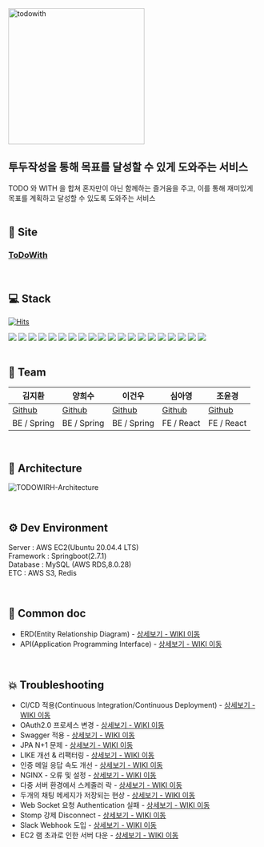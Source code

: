 <img width="272" alt="todowith" src="https://user-images.githubusercontent.com/39722357/182074339-6ad06851-2ffa-4510-a788-38dc9f7a28df.png">

## 투두작성을 통해 목표를 달성할 수 있게 도와주는 서비스
TODO 와 WITH 을 합쳐 혼자만이 아닌 함께하는 즐거움을 주고, 이를 통해 재미있게 목표를 계획하고 달성할 수 있도록 도와주는 서비스
<br/>
<br/>

## 🔗 Site
### [ToDoWith](https://todowith.co.kr/)

<br/>

## 💻 Stack
[![Hits](https://hits.seeyoufarm.com/api/count/incr/badge.svg?url=https%3A%2F%2Fgithub.com%2FHanghaeE5%2FBack-end&count_bg=%2379C83D&title_bg=%23555555&icon=&icon_color=%23E7E7E7&title=hits&edge_flat=false)](https://hits.seeyoufarm.com)
<div>
  <img src="https://img.shields.io/badge/springBoot-6DB33F?style=for-the-badge&logo=spring&logoColor=white">
  <img src="https://img.shields.io/badge/java-007396?style=for-the-badge&logo=java&logoColor=white"> 
  <img src="https://img.shields.io/badge/mysql-4479A1?style=for-the-badge&logo=mysql&logoColor=white">
  <img src="https://img.shields.io/badge/ubuntu-FCC624?style=for-the-badge&logo=linux&logoColor=black"> 
  <img src="https://img.shields.io/badge/amazonaws-232F3E?style=for-the-badge&logo=amazonaws&logoColor=white">
  <img src="https://img.shields.io/badge/amazonec2-FF9900?style=for-the-badge&logo=amazonec2&logoColor=white">
  <img src="https://img.shields.io/badge/amazons3-569A31?style=for-the-badge&logo=amazons3&logoColor=white">
  <img src="https://img.shields.io/badge/github-181717?style=for-the-badge&logo=github&logoColor=white">
  <img src="https://img.shields.io/badge/postman-FF6C37?style=for-the-badge&logo=postman&logoColor=white">
  <img src="https://img.shields.io/badge/swagger-85EA2D?style=for-the-badge&logo=swagger&logoColor=white">
  <img src="https://img.shields.io/badge/redis-DC382D?style=for-the-badge&logo=redis&logoColor=white">
  <img src="https://img.shields.io/badge/apachejmeter-D22128?style=for-the-badge&logo=apachejmeter&logoColor=white">
  <img src="https://img.shields.io/badge/slack-4A154B?style=for-the-badge&logo=slack&logoColor=white">
  <img src="https://img.shields.io/badge/notion-000000?style=for-the-badge&logo=notion&logoColor=white">
  <img src="https://img.shields.io/badge/nginx-009639?style=for-the-badge&logo=nginx&logoColor=white">
  <img src="https://img.shields.io/badge/socket-010101?style=for-the-badge&logo=socket.io&logoColor=white">
  <img src="https://img.shields.io/badge/stomp-010101?style=for-the-badge&logo=&logoColor=white">
  <img src="https://camo.githubusercontent.com/f0cede42e8391ba6bb70096f58bc63c8f5c846ea5cde8f27327e571a99e9a3e0/68747470733a2f2f696d672e736869656c64732e696f2f62616467652f636f64656465706c6f792d3644423333463f7374796c653d666f722d7468652d6261646765266c6f676f3d636f64656465706c6f79266c6f676f436f6c6f723d7768697465" data-canonical-src="https://img.shields.io/badge/codedeploy-6DB33F?style=for-the-badge&amp;logo=codedeploy&amp;logoColor=white" style="max-width: 100%;">
  <img src="https://camo.githubusercontent.com/848a56128bd7fb616d4513033e90bdd63c7af1cf66a0e4e96c817cc514638499/68747470733a2f2f696d672e736869656c64732e696f2f62616467652f47697448756220416374696f6e732d3230383846463f7374796c653d666f722d7468652d6261646765266c6f676f3d47697448756220416374696f6e73266c6f676f436f6c6f723d7768697465" data-canonical-src="https://img.shields.io/badge/GitHub Actions-2088FF?style=for-the-badge&amp;logo=GitHub Actions&amp;logoColor=white" style="max-width: 100%;">
  <img src="https://camo.githubusercontent.com/c0f71772804c86d0f144ce923027aff25e8d761c6b791d2de6698607e21c5465/68747470733a2f2f696d672e736869656c64732e696f2f62616467652f677261646c652d3032333033413f7374796c653d666f722d7468652d6261646765266c6f676f3d677261646c65266c6f676f436f6c6f723d7768697465" data-canonical-src="https://img.shields.io/badge/gradle-02303A?style=for-the-badge&amp;logo=gradle&amp;logoColor=white" style="max-width: 100%;">
</div>

<br/>

## 🧙 Team
|김지환|양희수|이건우|심아영|조윤경
|---|---|---|---|---|
|[Github](https://github.com/Kimjipang)|[Github](https://github.com/hee1su123)|[Github](https://github.com/geonoo)|[Github](https://github.com/ccimayoung)|[Github](https://github.com/yooooonk)|
|BE / Spring|BE / Spring|BE / Spring|FE / React|FE / React|

<br/>

## :santa: Architecture
![TODOWIRH-Architecture](https://user-images.githubusercontent.com/39722357/182085438-a39030bb-9ee0-47a4-af64-b7109d481e34.jpeg)

<br/>

## ⚙️ Dev Environment
Server : AWS EC2(Ubuntu 20.04.4 LTS) <br/>
Framework : Springboot(2.7.1) <br/>
Database : MySQL (AWS RDS,8.0.28) <br/>
ETC : AWS S3, Redis <br/>

<br/>

## 📝 Common doc

- ERD(Entity Relationship Diagram) - [상세보기 - WIKI 이동](https://github.com/HanghaeE5/Back-end/wiki/ERD)
- API(Application Programming Interface) - [상세보기 - WIKI 이동](https://github.com/HanghaeE5/Back-end/wiki/API)

<br/> 

## 💥 Troubleshooting

- CI/CD 적용(Continuous Integration/Continuous Deployment) - [상세보기 - WIKI 이동](https://github.com/HanghaeE5/Back-end/wiki/CI-CD-%EC%A0%81%EC%9A%A9(Continuous-Integration-Continuous-Deployment))
- OAuth2.0 프로세스 변경 - [상세보기 - WIKI 이동](https://github.com/HanghaeE5/Back-end/wiki/OAuth2.0-%ED%94%84%EB%A1%9C%EC%84%B8%EC%8A%A4-%EB%B3%80%EA%B2%BD)
- Swagger 적용 - [상세보기 - WIKI 이동](https://github.com/HanghaeE5/Back-end/wiki/Swagger-%EC%A0%81%EC%9A%A9)
- JPA N+1 문제 - [상세보기 - WIKI 이동](https://github.com/HanghaeE5/Back-end/wiki/JPA-N%E2%9E%951-%EB%AC%B8%EC%A0%9C)
- LIKE 개선 & 리팩터링 - [상세보기 - WIKI 이동](https://github.com/HanghaeE5/Back-end/wiki/LIKE-%EA%B0%9C%EC%84%A0-&-%EB%A6%AC%ED%8C%A9%ED%84%B0%EB%A7%81)
- 인증 메일 응답 속도 개선 - [상세보기 - WIKI 이동](https://github.com/HanghaeE5/Back-end/wiki/%EC%9D%B8%EC%A6%9D-%EB%A9%94%EC%9D%BC-%EB%B0%9C%EC%86%A1-%EC%86%8D%EB%8F%84-%EA%B0%9C%EC%84%A0)
- NGINX - 오류 및 설정 - [상세보기 - WIKI 이동](https://github.com/HanghaeE5/Back-end/wiki/NGINX---%EC%98%A4%EB%A5%98-%EB%B0%8F-%EC%84%A4%EC%A0%95)
- 다중 서버 환경에서 스케줄러 락 - [상세보기 - WIKI 이동](https://github.com/HanghaeE5/Back-end/wiki/%EB%8B%A4%EC%A4%91-%EC%84%9C%EB%B2%84-%ED%99%98%EA%B2%BD%EC%97%90%EC%84%9C-%EC%8A%A4%EC%BC%80%EC%A4%84%EB%9F%AC-%EB%9D%BD)
- 두개의 채팅 메세지가 저장되는 현상 - [상세보기 - WIKI 이동](https://github.com/HanghaeE5/Back-end/wiki/%EB%91%90%EA%B0%9C%EC%9D%98-%EC%B1%84%ED%8C%85-%EB%A9%94%EC%84%B8%EC%A7%80%EA%B0%80-%EC%A0%80%EC%9E%A5%EB%90%98%EB%8A%94-%ED%98%84%EC%83%81)
- Web Socket 요청 Authentication 실패 - [상세보기 - WIKI 이동](https://github.com/HanghaeE5/Back-end/wiki/Web-Socket-%EC%9A%94%EC%B2%AD-Authentication-%EC%8B%A4%ED%8C%A8)
- Stomp 강제 Disconnect - [상세보기 - WIKI 이동](https://github.com/HanghaeE5/Back-end/wiki/Stomp-%EA%B0%95%EC%A0%9C-Disconnect)
- Slack Webhook 도입 - [상세보기 - WIKI 이동](https://github.com/HanghaeE5/Back-end/wiki/Slack-Webhook-%EB%8F%84%EC%9E%85)
- EC2 램 초과로 인한 서버 다운 - [상세보기 - WIKI 이동](https://github.com/HanghaeE5/Back-end/wiki/EC2-%EB%9E%A8-%EC%B4%88%EA%B3%BC%EB%A1%9C-%EC%9D%B8%ED%95%9C-%EC%84%9C%EB%B2%84-%EB%8B%A4%EC%9A%B4)

